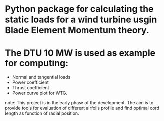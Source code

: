 # Python package for calculating the static loads for a wind turbine usgin Blade Element Momentum theory. 

# The DTU 10 MW is used as example for computing:
- Normal and tangential loads
- Power coefficient
- Thrust coefficient
- Power curve plot for WTG.

note: This project is in the early phase of the development.
The aim is to provide tools for evaluation of different airfoils profile and find optimal 
cord length as function of radial position.
